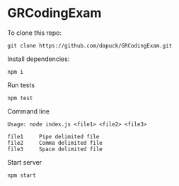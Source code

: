 # GRCodingExam

To clone this repo:

`git clone https://github.com/dapuck/GRCodingExam.git`

Install dependencies:

`npm i`

Run tests

`npm test`

Command line

```
Usage: node index.js <file1> <file2> <file3>

file1     Pipe delimited file
file2     Comma delimited file
file3     Space delimited file
```

Start server

`npm start`
